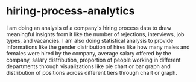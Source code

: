 # hiring-process-analytics
I am doing an analysis of a company's hiring process data to draw meaningful insights from it like the number of rejections, interviews, job types, and vacancies. I am also doing statistical analysis to provide informations like the gender distribution of hires like how many males and females were hired by the company, average salary offered by the company, salary distribution, proportion of people working in different departments through visualizations like pie chart or bar graph and distribution of positions across different tiers through chart or graph.

